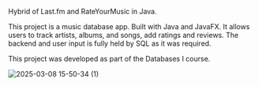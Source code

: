 Hybrid of Last.fm and RateYourMusic in Java.

This project is a music database app. Built with Java and JavaFX. It allows users to track artists, albums, and songs, add ratings and reviews. The backend and user input is fully held by SQL as it was required.

This project was developed as part of the Databases I course.


![2025-03-08 15-50-34 (1)](https://github.com/user-attachments/assets/0c09853b-df18-4601-befe-9306f5c1ae94)

